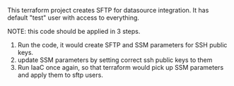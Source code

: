 This terraform project creates SFTP for datasource integration. It has default "test" user with access to everything. 

NOTE: this code should be applied in 3 steps. 
1. Run the code, it would create SFTP and SSM parameters for SSH public keys. 
2. update SSM parameters by setting correct ssh public keys to them
3. Run IaaC once again, so that terraform would pick up SSM parameters and apply them to sftp users. 

